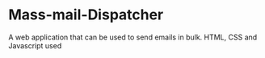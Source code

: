 # Mass-mail-Dispatcher
A web application that can be used to send emails in bulk.
HTML, CSS and Javascript used
